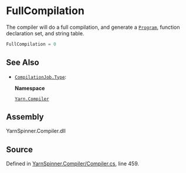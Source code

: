 # FullCompilation

The compiler will do a full compilation, and generate a [`Program`](../../yarn/program/), function declaration set, and string table.

```csharp
FullCompilation = 0
```

## See Also

* [`CompilationJob.Type`](./): 

  **Namespace**

  [`Yarn.Compiler`](../)

## Assembly

YarnSpinner.Compiler.dll

## Source

Defined in [YarnSpinner.Compiler/Compiler.cs](https://github.com/YarnSpinnerTool/YarnSpinner//blob/develop/YarnSpinner.Compiler/Compiler.cs#L459), line 459.

